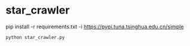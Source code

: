 # star_crawler
pip install -r requirements.txt -i https://pypi.tuna.tsinghua.edu.cn/simple
```
python star_crawler.py
```
